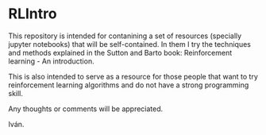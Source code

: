 # RLIntro
This repository is intended for contanining a set of resources (specially jupyter notebooks) that will be self-contained. In them I try the techniques and methods explained in the Sutton and Barto book: Reinforcement learning - An introduction. 

This is also intended to serve as a resource for those people that want to try reinforcement learning algorithms and do not have a strong programming skill.


Any thoughts or comments will be appreciated.

Iván.
